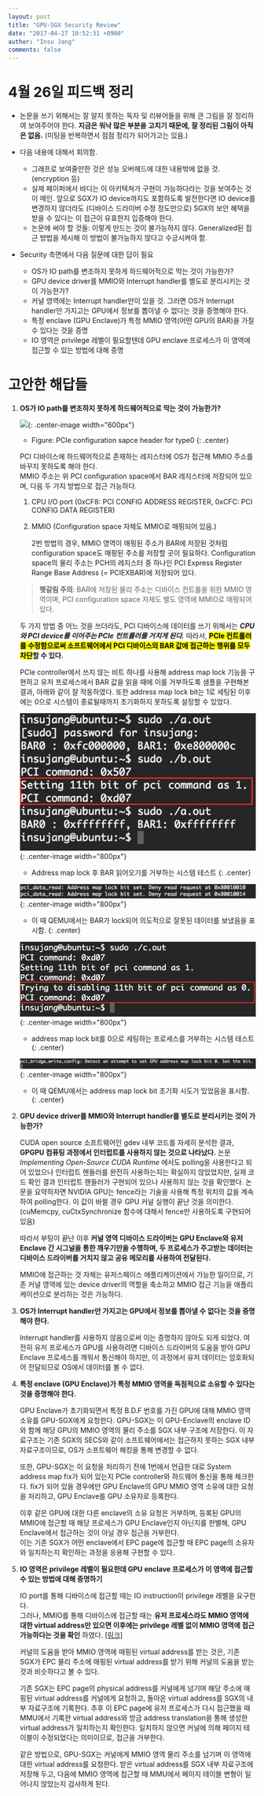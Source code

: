 ```yaml
---
layout: post
title: "GPU-SGX Security Review"
date: "2017-04-27 10:52:31 +0900"
author: "Insu Jang"
comments: false
---
```


# 4월 26일 피드백 정리
- 논문을 쓰기 위해서는 잘 알지 못하는 독자 및 리뷰어들을 위해 큰 그림을 잘 정리하여 보여주어야 한다.
**지금은 워낙 많은 부분을 고치기 때문에, 잘 정리된 그림이 아직은 없음.** (미팅을 반복하면서 점점 정리가 되어가고는 있음.)
- 다음 내용에 대해서 회의함.
    - 그래프로 보여줄만한 것은 성능 오버헤드에 대한 내용밖에 없을 것. (encryption 등)
    - 실제 페이퍼에서 바디는 이 아키텍쳐가 구현이 가능하다라는 것을 보여주는 것이 메인. 앞으로 SGX가
    IO device까지도 포함하도록 발전한다면 IO device를 변경하지 않더라도 (디바이스 드라이버 수정 정도만으로)
    SGX의 보안 혜택을 받을 수 있다는 이 접근이 유효한지 입증해야 한다.
    - 논문에 써야 할 것들: 이렇게 만드는 것이 불가능하지 않다. Generalized된 접근 방법을 제시해
    이 방법이 불가능하지 않다고 수긍시켜야 함.

- Security 측면에서 다음 질문에 대한 답이 필요
    - OS가 IO path를 변조하지 못하게 하드웨어적으로 막는 것이 가능한가?
    - GPU device driver를 MMIO와 Interrupt handler를 별도로 분리시키는 것이 가능한가?
    - 커널 영역에는 Interrupt handler만이 있을 것. 그러면 OS가 Interrupt handler만 가지고는
    GPU에서 정보를 뽑아낼 수 없다는 것을 증명해야 한다.
    - 특정 enclave (GPU Enclave)가 특정 MMIO 영역(어떤 GPU의 BAR)을 가질 수 있다는 것을 증명
    - IO 영역은 privilege 레벨이 필요할텐데 GPU enclave 프로세스가 이 영역에 접근할 수 있는 방법에 대해 증명

# 고안한 해답들
1. **OS가 IO path를 변조하지 못하게 하드웨어적으로 막는 것이 가능한가?**

    ![](https://upload.wikimedia.org/wikipedia/commons/thumb/c/ca/Pci-config-space.svg/1280px-Pci-config-space.svg.png){: .center-image width="600px"}
    * Figure: PCIe configuration sapce header for type0
    {: .center}

    PCI 디바이스에 하드웨어적으로 존재하는 레지스터에 OS가 접근해 MMIO 주소를 바꾸지 못하도록 해야 한다.  
    MMIO 주소는 위 PCI configuration space에서 BAR 레지스터에 저장되어 있으며, 다음 두 가지 방법으로 접근 가능하다.

    1. CPU I/O port (0xCF8: PCI CONFIG ADDRESS REGISTER, 0xCFC: PCI CONFIG DATA REGISTER)
    2. MMIO (Configuration space 자체도 MMIO로 매핑되어 있음.)


        2번 방법의 경우, MMIO 영역이 매핑된 주소가 BAR에 저장된 것처럼 configuration space도 매핑된 주소를 저장할 곳이 필요하다. Configuration space의 물리 주소는 PCH의 레지스터 중 하나인 PCI Express Register Range Base Address (= PCIEXBAR)에 저장되어 있다.

    > **헷갈림 주의**: BAR에 저장된 물리 주소는 디바이스 컨트롤을 위한 MMIO 영역이며, PCI configuration space 자체도 별도 영역에 MMIO로 매핑되어 있다.

    두 가지 방법 중 어느 것을 쓰더라도, PCI 디바이스에 데이터를 쓰기 위해서는 ***CPU와 PCI device를 이어주는 PCIe 컨트롤러를 거치게 된다.*** 따라서, **<mark>PCIe 컨트롤러를 수정함으로써 소프트웨어에서 PCI 디바이스의 BAR 값에 접근하는 행위를 모두 차단</mark>할 수 있다.**

    PCIe controller에서 쓰지 않는 비트 하나를 사용해 address map lock 기능을 구현하고 유저 프로세스에서 BAR 값을 읽을 때에 이를 거부하도록 샘플을 구현해본 결과, 아래와 같이 잘 작동하였다. 또한 address map lock bit는 1로 세팅된 이후에는 0으로 시스템이 종료될때까지 초기화하지 못하도록 설정할 수 있었다.

    ![test_bar_read1](/assets/images/protected/170427/test_bar_read1.png){: .center-image width="800px"}
    * Address map lock 후 BAR 읽어오기를 거부하는 시스템 테스트
    {: .center}

    ![test_bar_read2](/assets/images/protected/170427/test_bar_read2.png){: .center-image width="800px"}
    * 이 때 QEMU에서는 BAR가 lock되어 의도적으로 잘못된 데이터를 보냈음을 표시함.
    {: .center}

    ![address_map_lock1](/assets/images/protected/170427/address_map_lock1.png){: .center-image width="800px"}
    * address map lock bit를 0으로 세팅하는 프로세스를 거부하는 시스템 테스트
    {: .center}

    ![address_map_lock2](/assets/images/protected/170427/address_map_lock2.png){: .center-image width="800px"}
    * 이 때 QEMU에서는 address map lock bit 초기화 시도가 있었음을 표시함.
    {: .center}

2. **GPU device driver를 MMIO와 Interrupt handler를 별도로 분리시키는 것이 가능한가?**

    CUDA open source 소프트웨어인 gdev 내부 코드를 자세히 분석한 결과, **GPGPU 컴퓨팅 과정에서 인터럽트를 사용하지 않는 것으로 나타났다.** 논문 *Implementing Open-Source CUDA Runtime* 에서도 polling을 사용한다고 되어 있었으나 인터럽트 핸들러를 완전히 사용하는지는 확실하지 않았었지만, 실제 코드 확인 결과 인터럽트 핸들러가 구현되어 있으나 사용하지 않는 것을 확인했다. 논문을 요약하자면 NVIDIA GPU는 fence라는 기술을 사용해 특정 위치의 값을 계속하여 polling한다. 이 값이 바뀔 경우 GPU 커널 실행이 끝난 것을 의미한다. (cuMemcpy, cuCtxSynchronize 함수에 대해서 fence만 사용하도록 구현되어 있음)

    따라서 부팅이 끝난 이후 **커널 영역 디바이스 드라이버는 GPU Enclave와 유저 Enclave 간 시그널을 통한 깨우기만을 수행하며, 두 프로세스가 주고받는 데이터는 디바이스 드라이버를 거치지 않고 공유 메모리를 사용하여 전달된다.**

    MMIO에 접근하는 것 자체는 유저스페이스 애플리케이션에서 가능한 일이므로, 기존 커널 영역에 있는 device driver의 역할을 축소하고 MMIO 접근 기능을 애플리케이션으로 분리하는 것은 가능하다.

3. **OS가 Interrupt handler만 가지고는 GPU에서 정보를 뽑아낼 수 없다는 것을 증명해야 한다.**

    Interrupt handler를 사용하지 않음으로써 이는 증명하지 않아도 되게 되었다. 여전히 유저 프로세스가 GPU를 사용하려면 디바이스 드라이버의 도움을 받아 GPU Enclave 프로세스를 깨워서 통신해야 하지만, 이 과정에서 유저 데이터는 암호화되어 전달되므로 OS에서 데이터를 볼 수 없다.

4. **특정 enclave (GPU Enclave)가 특정 MMIO 영역을 독점적으로 소유할 수 있다는 것을 증명해야 한다.**

    GPU Enclave가 초기화되면서 특정 B.D.F 번호를 가진 GPU에 대해 MMIO 영역 소유를 GPU-SGX에게 요청한다. GPU-SGX는 이 GPU-Enclave의 enclave ID와 함께 해당 GPU의 MMIO 영역의 물리 주소를 SGX 내부 구조에 저장한다. 이 자료구조는 기존 SGX의 SECS와 같이 소프트웨어에서는 접근하지 못하는 SGX 내부 자료구조이므로, OS가 소프트웨어 해킹을 통해 변경할 수 없다.

    또한, GPU-SGX는 이 요청을 처리하기 전에 1번에서 언급한 대로 System address map fix가 되어 있는지 PCIe controller와 하드웨어 통신을 통해 체크한다. fix가 되어 있을 경우에만 GPU Enclave의 GPU MMIO 영역 소유에 대한 요청을 처리하고, GPU Enclave를 GPU 소유자로 등록한다.

    이후 같은 GPU에 대한 다른 enclave의 소유 요청은 거부하며, 등록된 GPU의 MMIO에 접근할 때 해당 프로세스가 GPU Enclave인지 아닌지를 판별해, GPU Enclave에서 접근하는 것이 아닐 경우 접근을 거부한다.  
    이는 기존 SGX가 어떤 enclave에서 EPC page에 접근할 때 EPC page의 소유자와 일치하는지 확인하는 과정을 응용해 구현할 수 있다.

5. **IO 영역은 privilege 레벨이 필요한데 GPU enclave 프로세스가 이 영역에 접근할 수 있는 방법에 대해 증명하기**

    IO port를 통해 디바이스에 접근할 때는 IO instruction이 privilege 레벨을 요구한다.  
    그러나, MMIO를 통해 디바이스에 접근할 때는 **유저 프로세스라도 MMIO 영역에 대한 virtual address만 있으면 이후에는 privilege 레벨 없이 MMIO 영역에 접근 가능하다는 것을 확인** 하였다. [\[링크\]](/protecteduic2ws/2017-04-03/gpu-enclave-protection-mechanism/)

    커널의 도움을 받아 MMIO 영역에 매핑된 virtual address를 받는 것은, 기존 SGX가 EPC 물리 주소에 매핑된 virtual address를 받기 위해 커널의 도움을 받는 것과 비슷하다고 볼 수 있다.

    기존 SGX는 EPC page의 physical address를 커널에게 넘기며 해당 주소에 매핑된 virtual address를 커널에게 요청하고, 돌아온 virtual address를 SGX의 내부 자료구조에 기록한다. 추후 이 EPC page에 유저 프로세스가 다시 접근했을 때 MMU에서 기록한 virtual address와 방금 address translation을 통해 생성한 virtual address가 일치하는지 확인한다. 일치하지 않으면 커널에 의해 페이지 테이블이 수정되었다는 의미이므로, 접근을 거부한다.

    같은 방법으로, GPU-SGX는 커널에게 MMIO 영역 물리 주소를 넘기며 이 영역에 대한 virtual address를 요청한다. 받은 virtual address를 SGX 내부 자료구조에 저장해 두고, 다음에 MMIO 영역에 접근할 때 MMU에서 페이지 테이블 변형이 일어나지 않았는지 검사하게 된다.
